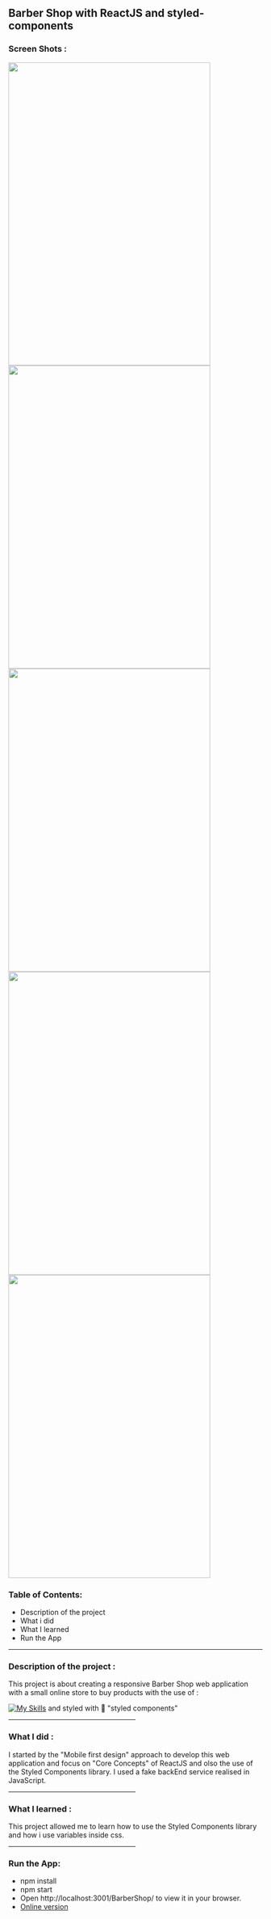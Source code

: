 <h2> Barber Shop with ReactJS and styled-components </h2> 
<h3>Screen Shots :</h3>
<div>
<img width="400" height="600" src="https://user-images.githubusercontent.com/96316074/183261778-d79fb805-17f8-485b-9eff-52fc1e6dfd28.png"/>
<img width="400" height="600" src="https://user-images.githubusercontent.com/96316074/183261810-e8f953a7-9094-4f74-a198-32dd89d81484.png"/>
<img width="400" height="600" src="https://user-images.githubusercontent.com/96316074/183261828-8d730b39-d9cb-4e19-a085-cf58f690848e.png"/>
<img width="400" height="600" src="https://user-images.githubusercontent.com/96316074/183261857-ee7b0402-1fc6-4c22-b2e9-7eda1b4a8ac6.png"/>
<img width="400" height="600" src="https://user-images.githubusercontent.com/96316074/183261922-27009efb-78f4-4120-97f6-ae100506b403.png"/>
</div>
<h3>Table of Contents: </h3>
<ul>
  <li>Description of the project </li>
  <li>What i did</li>
  <li>What I learned</li>
  <li>Run the App</li>
  </ul>
<hr/>

 <h3>Description of the project :</h3>
  <p>This project is about creating a responsive Barber Shop web application with a small online store to buy products with the use of :
  
  [![My Skills](https://skills.thijs.gg/icons?i=git,js,react&theme=light)](https://skills.thijs.gg) and styled with 💅 "styled components" </p>
  
  <hr width="50%"/> 
  
 <h3>What I did : </h3>
  I started by the "Mobile first design" approach to develop this web application and focus on "Core Concepts" of ReactJS and olso the use of the Styled Components library. I used a fake backEnd service realised in JavaScript. 
  <br/>
  <hr width="50%"/>
  <h3>What I learned : </h3>
  This project allowed me to learn how to use the Styled Components library and how i use variables inside css.
 
<hr width="50%"/>

<h3>Run the App: </h3>
<ul>
<li>
    npm install
  </li>
  <li>
    npm start
  </li>
  <li>
    Open http://localhost:3001/BarberShop/ to view it in your browser.
  </li>
   <li> <a href="https://jugurthamoad.github.io/BarberShop/" target="blank">Online version</a> </li>
  </ul>
 <br />
